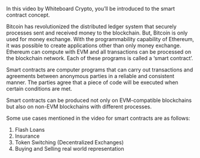In this video by Whiteboard Crypto, you’ll be introduced to the smart contract concept.

Bitcoin has revolutionized the distributed ledger system that securely processes sent and received money to the blockchain. But, Bitcoin is only used for money exchange. With the programmability capability of Ethereum, it was possible to create applications other than only money exchange. Ethereum can compute with EVM and all transactions can be processed on the blockchain network. Each of these programs is called a ‘smart contract’.

Smart contracts are computer programs that can carry out transactions and agreements between anonymous parties in a reliable and consistent manner. The parties agree that a piece of code will be executed when certain conditions are met.

Smart contracts can be produced not only on EVM-compatible blockchains but also on non-EVM blockchains with different processes.

Some use cases mentioned in the video for smart contracts are as follows:
1. Flash Loans
2. Insurance
3. Token Switching (Decentralized Exchanges)
4. Buying and Selling real world representation
